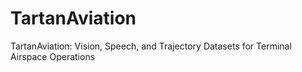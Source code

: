 # TartanAviation
TartanAviation: Vision, Speech, and Trajectory Datasets for Terminal Airspace Operations

